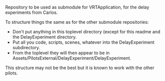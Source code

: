 Repository to be used as submodule for VRTApplication, for the delay experiments from Carlos.

To structure things the same as for the other submodule repositories:
- Don't put anything in this toplevel directory (except for this readme and the DelayExperiment directory.
- Put all you code, scripts, scenes, whatever into the DelayExperiment subdirectory.
- From the toplevel they will then appear to be in Assets/PilotsExternal/DelayExperiment/DelayExperiment.

This structure may not be the best but it is known to work with the other pilots.

